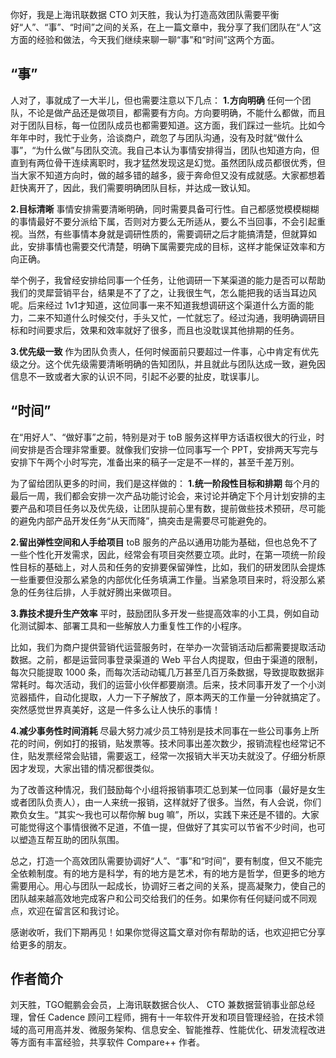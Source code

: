 你好，我是上海讯联数据 CTO 刘天胜，我认为打造高效团队需要平衡好“人”、“事”、“时间”之间的关系，在上一篇文章中，我分享了我们团队在“人”这方面的经验和做法，今天我们继续来聊一聊“事”和“时间”这两个方面。

## “事”

人对了，事就成了一大半儿，但也需要注意以下几点：
**1.方向明确** 
任何一个团队，不论是做产品还是做项目，都需要有方向。方向要明确，不能什么都做，而且对于团队目标，每一位团队成员也都需要知道。这方面，我们踩过一些坑。比如今年年中时，我忙于业务，洽谈商户，疏忽了与团队沟通，没有及时就“做什么事”，“为什么做”与团队交流。我自己本认为事情安排得当，团队也知道方向，但直到有两位骨干连续离职时，我才猛然发现这是幻觉。虽然团队成员都很优秀，但当大家不知道方向时，做的越多错的越多，疲于奔命但又没有成就感。大家都想着赶快离开了，因此，我们需要明确团队目标，并达成一致认知。

**2.目标清晰** 
事情安排需要清晰明确，同时需要具备可行性。自己都感觉模模糊糊的事情最好不要分派给下属，否则对方要么无所适从，要么不当回事，不会引起重视。当然，有些事情本身就是调研性质的，需要调研之后才能搞清楚，但就算如此，安排事情也需要交代清楚，明确下属需要完成的目标，这样才能保证效率和方向正确。

举个例子，我曾经安排给同事一个任务，让他调研一下某渠道的能力是否可以帮助我们的灵犀营销平台，结果是不了了之，让我很生气，怎么能把我的话当耳边风呢。后来经过 1v1才知道，这位同事一来不知道我想调研这个渠道什么方面的能力，二来不知道什么时候交付，手头又忙，一忙就忘了。经过沟通，我明确调研目标和时间要求后，效果和效率就好了很多，而且也没耽误其他排期的任务。

**3.优先级一致** 
作为团队负责人，任何时候面前只要超过一件事，心中肯定有优先级之分。这个优先级需要清晰明确的告知团队，并且就此与团队达成一致，避免因信息不一致或者大家的认识不同，引起不必要的扯皮，耽误事儿。

## “时间”

在“用好人”、“做好事”之前，特别是对于 toB 服务这样甲方话语权很大的行业，时间安排是否合理非常重要。就像我们安排一位同事写一个 PPT，安排两天写完与安排下午两个小时写完，准备出来的稿子一定是不一样的，甚至千差万别。

为了留给团队更多的时间，我们是这样做的：
**1.统一阶段性目标和排期** 
每个月的最后一周，我们都会安排一次产品功能讨论会，来讨论并确定下个月计划安排的主要产品和项目任务以及优先级，让团队提前心里有数，提前做些技术预研，尽可能的避免内部产品开发任务“从天而降”，搞突击是需要尽可能避免的。

**2.留出弹性空间和人手给项目** 
toB 服务的产品以通用功能为基础，但也总免不了一些个性化开发需求，因此，经常会有项目突然要立项。此时，在第一项统一阶段性目标的基础上，对人员和任务的安排要保留弹性，比如，我们的研发团队会提炼一些重要但没那么紧急的内部优化任务填满工作量。当紧急项目来时，将没那么紧急的任务往后排，人手就好腾出来做项目。

**3.靠技术提升生产效率** 
平时，鼓励团队多开发一些提高效率的小工具，例如自动化测试脚本、部署工具和一些解放人力重复性工作的小程序。

比如，我们为商户提供营销代运营服务时，在举办一次营销活动后都需要提取活动数据。之前，都是运营同事登录渠道的 Web 平台人肉提取，但由于渠道的限制，每次只能提取 1000 条，而每次活动动辄几万甚至几百万条数据，导致提取数据非常耗时。每次活动，我们的运营小伙伴都要崩溃。后来，技术同事开发了一个小浏览器插件，自动化提取，人力一下子解放了，原本两天的工作量一分钟就搞定了。突然感觉世界真美好，这是一件多么让人快乐的事情！

**4.减少事务性时间消耗** 
尽最大努力减少员工特别是技术同事在一些公司事务上所花的时间，例如打的报销，贴发票等。技术同事出差次数少，报销流程也经常记不住，贴发票经常会贴错，需要返工，经常一次报销大半天功夫就没了。仔细分析原因才发现，大家出错的情况都很类似。

为了改善这种情况，我们鼓励每个小组将报销事项汇总到某一位同事（最好是女生或者团队负责人），由一人来统一报销，这样就好了很多。当然，有人会说，你们欺负女生。“其实～我也可以帮你解 bug 嘛”，所以，实践下来还是不错的。大家可能觉得这个事情很微不足道，不值一提，但做好了其实可以节省不少时间，也可以塑造互帮互助的团队氛围。

总之，打造一个高效团队需要协调好“人”、“事”和“时间”，要有制度，但又不能完全依赖制度。有的地方是科学，有的地方是艺术，有的地方是哲学，但更多的地方需要用心。用心与团队一起成长，协调好三者之间的关系，提高凝聚力，使自己的团队越来越高效地完成客户和公司交给我们的任务。如果你有任何疑问或不同观点，欢迎在留言区和我讨论。

感谢收听，我们下期再见！如果你觉得这篇文章对你有帮助的话，也欢迎把它分享给更多的朋友。

## 作者简介

刘天胜，TGO鲲鹏会会员，上海讯联数据合伙人、 CTO 兼数据营销事业部总经理，曾任 Cadence 顾问工程师，拥有十一年软件开发和项目管理经验，在技术领域的高可用高并发、微服务架构、信息安全、智能推荐、性能优化、研发流程改进等方面有丰富经验，共享软件 Compare++ 作者。

